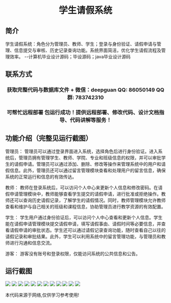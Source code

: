 <p><h1 align="center">学生请假系统</h1></p>

## 简介
学生请假系统：角色分为管理员、教师、学生；登录与身份验证、请假申请与管理、信息提交与审核、历史记录查询功能。系统界面简洁，优化学生请假流程及管理效率。    --计算机毕业设计源码；毕设源码；java毕业设计源码


## 联系方式
<p><h3 align="center">获取完整代码与数据库文件 + 微信：deepguan QQ: 86050149 QQ群: 783742310</h3></p>
<p><h3 align="center">可帮忙远程部署 包运行成功！提供远程部署、修改代码、设计文档指导、代码讲解等服务！</h3></p>

## 功能介绍（完整见运行截图）
管理员： 管理员可以通过登录界面进入系统，选择角色后进行身份验证。进入系统后，管理员拥有管理学生、教师、学院、专业和班级信息的权限，并可以审批学生的请假申请。管理员可以通过添加、删除、修改等操作来管理系统中的用户和请假信息。此外，管理员还可以通过留言管理模块查看和处理用户的留言信息，确保系统的正常运行和信息的有效传达。

教师： 教师在登录系统后，可以访问个人中心来更新个人信息和修改密码。在请假申请管理模块中，教师能够查看学生提交的请假申请，进行批准或拒绝操作。教师还可以查询历史请假记录，了解学生的请假情况。同时，教师管理模块允许教师查看和维护与自己相关的班级和课程信息，协助管理员进行教学资源的有效配置。

学生： 学生用户通过身份验证后，可以访问个人中心查看和更新个人信息。学生能在请假申请管理模块提交请假申请，填写请假事由、请假时间等必要信息，并查看请假申请的审批状态。学生还可以通过请假记录查询功能，随时查看自己以往的请假记录和审批结果。此外，学生可以利用系统中的留言管理功能，与管理员和教师进行沟通和信息交流。

游客： 游客没有账号和登录权限，仅能访问系统的公共信息和公告。


## 运行截图
![](https://bs-1329754181.cos.ap-shanghai.myqcloud.com/ssm/StudentLeaveSystem/img/001.jpg)
![](https://bs-1329754181.cos.ap-shanghai.myqcloud.com/ssm/StudentLeaveSystem/img/002.jpg)
![](https://bs-1329754181.cos.ap-shanghai.myqcloud.com/ssm/StudentLeaveSystem/img/003.jpg)
![](https://bs-1329754181.cos.ap-shanghai.myqcloud.com/ssm/StudentLeaveSystem/img/004.jpg)
![](https://bs-1329754181.cos.ap-shanghai.myqcloud.com/ssm/StudentLeaveSystem/img/005.jpg)
![](https://bs-1329754181.cos.ap-shanghai.myqcloud.com/ssm/StudentLeaveSystem/img/006.jpg)
![](https://bs-1329754181.cos.ap-shanghai.myqcloud.com/ssm/StudentLeaveSystem/img/007.jpg)
![](https://bs-1329754181.cos.ap-shanghai.myqcloud.com/ssm/StudentLeaveSystem/img/008.jpg)
![](https://bs-1329754181.cos.ap-shanghai.myqcloud.com/ssm/StudentLeaveSystem/img/009.jpg)
![](https://bs-1329754181.cos.ap-shanghai.myqcloud.com/ssm/StudentLeaveSystem/img/010.jpg)
![](https://bs-1329754181.cos.ap-shanghai.myqcloud.com/ssm/StudentLeaveSystem/img/011.jpg)
![](https://bs-1329754181.cos.ap-shanghai.myqcloud.com/ssm/StudentLeaveSystem/img/012.jpg)

<p>本代码来源于网络,仅供学习参考使用!</p>
